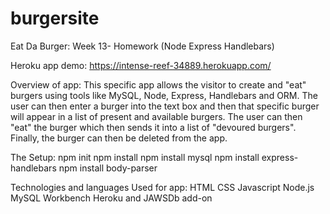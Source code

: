 # burgersite

Eat Da Burger:
Week 13- Homework (Node Express Handlebars)

Heroku app demo: https://intense-reef-34889.herokuapp.com/

Overview of app: This specific app allows the visitor to create and "eat" burgers using tools like MySQL, Node, Express, Handlebars and ORM. The user can then enter a burger into the text box and then that specific burger will appear in a list of present and available burgers. The user can then "eat" the burger which then sends it into a list of "devoured burgers". Finally, the burger can then be deleted from the app.

The Setup: npm init npm install npm install mysql npm install express-handlebars npm install body-parser

Technologies and languages Used for app: HTML CSS Javascript Node.js MySQL Workbench Heroku and JAWSDb add-on
